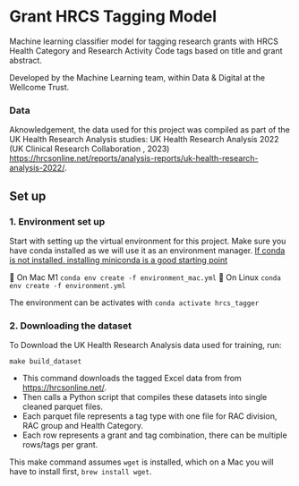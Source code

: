 # Grant HRCS Tagging Model
Machine learning classifier model for tagging research grants with HRCS Health Category and Research Activity Code tags based on title and grant abstract.

Developed by the Machine Learning team, within Data & Digital at the Wellcome Trust.

### Data
Aknowledgement, the data used for this project was compiled as part of the UK Health Research Analysis studies: UK Health Research Analysis 2022 (UK Clinical Research Collaboration , 2023) https://hrcsonline.net/reports/analysis-reports/uk-health-research-analysis-2022/.

## Set up

### 1. Environment set up

Start with setting up the virtual environment for this project. Make sure you have conda installed as we will use it as an environment manager. [If conda is not installed, installing miniconda is a good starting point](https://docs.anaconda.com/miniconda/install/#quick-command-line-install)

:green_apple: On Mac M1 `conda env create -f environment_mac.yml` 
:penguin: On Linux `conda env create -f environment.yml` 

The environment can be activates with `conda activate hrcs_tagger`

### 2. Downloading the dataset

To Download the UK Health Research Analysis data used for training, run: 

```shell
make build_dataset
```
- This command downloads the tagged Excel data from from https://hrcsonline.net/.
- Then calls a Python script that compiles these datasets into single cleaned parquet files.
- Each parquet file represents a tag type with one file for RAC division, RAC group and Health Category.
- Each row represents a grant and tag combination, there can be multiple rows/tags per grant.

This make command assumes `wget` is installed, which on a Mac you will have to install first, `brew install wget`.
